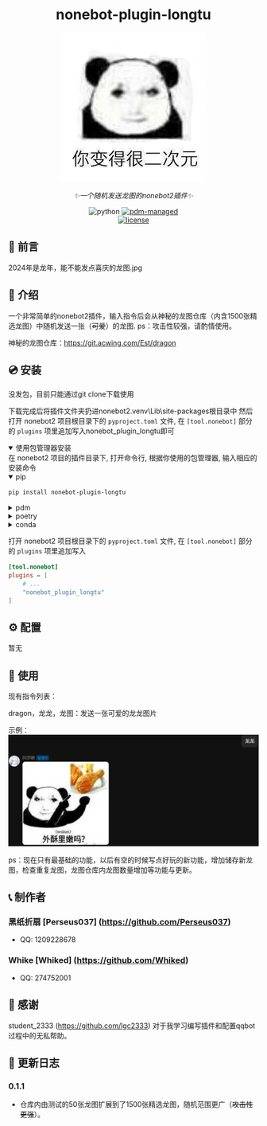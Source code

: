 <div align="center">

# nonebot-plugin-longtu

![你变的很二次元.jpg（](Cutelong.jpg)

_✨一个随机发送龙图的nonebot2插件✨_

<img src="https://img.shields.io/badge/python-3.8+-blue.svg" alt="python">
<a href="https://pdm.fming.dev">
  <img src="https://img.shields.io/badge/pdm-managed-blueviolet" alt="pdm-managed">
</a>
<!-- <a href="https://wakatime.com/badge/user/b61b0f9a-f40b-4c82-bc51-0a75c67bfccf/project/f4778875-45a4-4688-8e1b-b8c844440abb">
  <img src="https://wakatime.com/badge/user/b61b0f9a-f40b-4c82-bc51-0a75c67bfccf/project/f4778875-45a4-4688-8e1b-b8c844440abb.svg" alt="wakatime">
</a> -->

<br />

<a href="./LICENSE">
  <img src="https://img.shields.io/github/license/lgc-NB2Dev/nonebot-plugin-uma.svg" alt="license">
<a href="https://pypi.python.org/pypi/nonebot-plugin-longtu">
</a>

</div>

## 💬 前言

2024年是龙年，能不能发点喜庆的龙图.jpg

## 📖 介绍

一个非常简单的nonebot2插件，输入指令后会从神秘的龙图仓库（内含1500张精选龙图）中随机发送一张（~~可爱~~）的龙图.
ps：攻击性较强，请酌情使用。

神秘的龙图仓库：https://git.acwing.com/Est/dragon

## 💿 安装
没发包，目前只能通过git clone下载使用

下载完成后将插件文件夹扔进nonebot2\.venv\Lib\site-packages根目录中
然后打开 nonebot2 项目根目录下的 `pyproject.toml` 文件, 在 `[tool.nonebot]` 部分的 `plugins` 项里追加写入nonebot_plugin_longtu即可

<!--
<details open>
<summary>[推荐] 使用 nb-cli 安装</summary>
在 nonebot2 项目的根目录下打开命令行, 输入以下指令即可安装

```bash
nb plugin install nonebot-plugin-longtu
```
-->

</details>

<details open>
<summary>使用包管理器安装</summary>
在 nonebot2 项目的插件目录下, 打开命令行, 根据你使用的包管理器, 输入相应的安装命令

<details open>
<summary>pip</summary>

```bash
pip install nonebot-plugin-longtu
```

</details>
<details>
<summary>pdm</summary>

```bash
pdm add nonebot-plugin-longtu
```

</details>
<details>
<summary>poetry</summary>

```bash
poetry add nonebot-plugin-uma
```

</details>
<details>
<summary>conda</summary>

```bash
conda install nonebot-plugin-longtu
```

</details>

打开 nonebot2 项目根目录下的 `pyproject.toml` 文件, 在 `[tool.nonebot]` 部分的 `plugins` 项里追加写入

```toml
[tool.nonebot]
plugins = [
    # ...
    "nonebot_plugin_longtu"
]
```

</details>

## ⚙️ 配置

暂无

## 🎉 使用

现有指令列表：

dragon，龙龙，龙图：发送一张可爱的龙龙图片

示例：<img src="https://github.com/Perseus037/data/blob/master/nonebot_plugin_longtu%20example.png" alt="示例" >

ps：现在只有最基础的功能，以后有空的时候写点好玩的新功能，增加储存新龙图，检查重复龙图，龙图仓库内龙图数量增加等功能与更新。

## 📞 制作者

### 黑纸折扇 [Perseus037] (https://github.com/Perseus037)

- QQ: 1209228678

### Whike [Whiked] (https://github.com/Whiked)

- QQ: 274752001

## 🙏 感谢

student_2333 (https://github.com/lgc2333) 对于我学习编写插件和配置qqbot过程中的无私帮助。

## 📝 更新日志

### 0.1.1

- 仓库内由测试的50张龙图扩展到了1500张精选龙图，随机范围更广（~~攻击性更强~~）。
